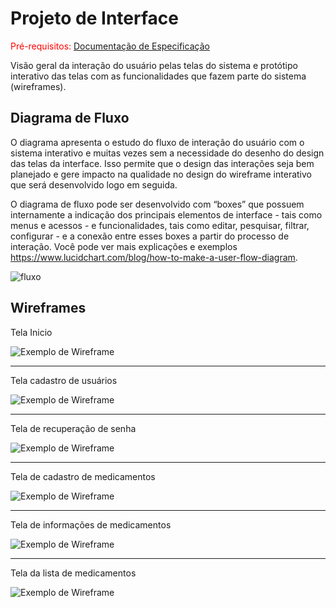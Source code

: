 
# Projeto de Interface

<span style="color:red">Pré-requisitos: <a href="2-Especificação do Projeto.md"> Documentação de Especificação</a></span>

Visão geral da interação do usuário pelas telas do sistema e protótipo interativo das telas com as funcionalidades que fazem parte do sistema (wireframes).

 ## Diagrama de Fluxo

O diagrama apresenta o estudo do fluxo de interação do usuário com o sistema interativo e  muitas vezes sem a necessidade do desenho do design das telas da interface. Isso permite que o design das interações seja bem planejado e gere impacto na qualidade no design do wireframe interativo que será desenvolvido logo em seguida.

O diagrama de fluxo pode ser desenvolvido com “boxes” que possuem internamente a indicação dos principais elementos de interface - tais como menus e acessos - e funcionalidades, tais como editar, pesquisar, filtrar, configurar - e a conexão entre esses boxes a partir do processo de interação. Você pode ver mais explicações e exemplos https://www.lucidchart.com/blog/how-to-make-a-user-flow-diagram.

![fluxo](img/fluxo.png)



## Wireframes
Tela Inicio

![Exemplo de Wireframe](img/1.png)

--------------------------------------------------------------------------------------------------------------------------------
Tela cadastro de usuários

![Exemplo de Wireframe](img/2.png)

--------------------------------------------------------------------------------------------------------------------------------
Tela de recuperação de senha

![Exemplo de Wireframe](img/3.png)

--------------------------------------------------------------------------------------------------------------------------------
Tela de cadastro de medicamentos

![Exemplo de Wireframe](img/4.png)

--------------------------------------------------------------------------------------------------------------------------------
Tela de informações de medicamentos

![Exemplo de Wireframe](img/5.png)

--------------------------------------------------------------------------------------------------------------------------------
Tela da lista de medicamentos

![Exemplo de Wireframe](img/6.png)


